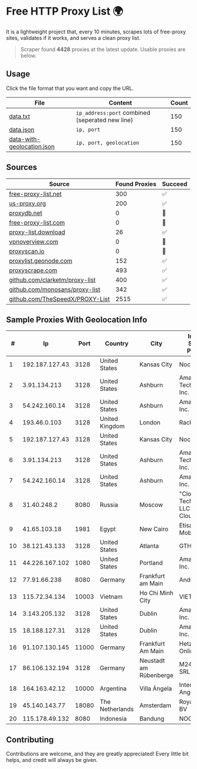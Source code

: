 
# Free HTTP Proxy List 🌍

It is a lightweight project that, every 10 minutes, scrapes lots of free-proxy sites, validates if it works, and serves a clean proxy list.


> Scraper found **4428** proxies at the latest update. Usable proxies are below.

## Usage

Click the file format that you want and copy the URL.


|File|Content|Count|
|----|-------|-----|
|[data.txt](https://raw.githubusercontent.com/themiralay/Proxy-List-World/master/data.txt)|`ip_address:port` combined (seperated new line)|150|
|[data.json](https://raw.githubusercontent.com/themiralay/Proxy-List-World/master/data.json)|`ip, port`|150|
|[data-with-geolocation.json](https://raw.githubusercontent.com/themiralay/Proxy-List-World/master/data-with-geolocation.json)|`ip, port, geolocation`|150|

## Sources

|Source|Found Proxies|Succeed|
|------|-------------|-------|
|[free-proxy-list.net](https://free-proxy-list.net)|300|✅|
|[us-proxy.org](https://www.us-proxy.org)|200|✅|
|[proxydb.net](http://proxydb.net)|0|🚫|
|[free-proxy-list.com](https://free-proxy-list.com/?page=&port=&type%5B%5D=http&type%5B%5D=https&up_time=0&search=Search)|0|🚫|
|[proxy-list.download](https://www.proxy-list.download/HTTP)|26|✅|
|[vpnoverview.com](https://vpnoverview.com/privacy/anonymous-browsing/free-proxy-servers)|0|🚫|
|[proxyscan.io](https://www.proxyscan.io)|0|🚫|
|[proxylist.geonode.com](https://proxylist.geonode.com/api/proxy-list?limit=300&page=1&sort_by=lastChecked&sort_type=desc&protocols=http,https)|152|✅|
|[proxyscrape.com](https://api.proxyscrape.com/v2/?request=displayproxies&protocol=http&timeout=10000&country=all&ssl=all&anonymity=all)|493|✅|
|[github.com/clarketm/proxy-list](https://raw.githubusercontent.com/clarketm/proxy-list/master/proxy-list-raw.txt)|400|✅|
|[github.com/monosans/proxy-list](https://raw.githubusercontent.com/monosans/proxy-list/main/proxies/http.txt)|342|✅|
|[github.com/TheSpeedX/PROXY-List](https://raw.githubusercontent.com/TheSpeedX/PROXY-List/master/http.txt)|2515|✅|


## Sample Proxies With Geolocation Info

|#|Ip|Port|Country|City|Internet Service Provider|
|-|--|----|-------|----|-------------------------|
|1|192.187.127.43|3128|United States|Kansas City|Nocix, LLC|
|2|3.91.134.213|3128|United States|Ashburn|Amazon Technologies Inc.|
|3|54.242.160.14|3128|United States|Ashburn|Amazon.com, Inc.|
|4|193.46.0.103|3128|United Kingdom|London|Rackdog, LLC|
|5|192.187.127.43|3128|United States|Kansas City|Nocix, LLC|
|6|3.91.134.213|3128|United States|Ashburn|Amazon Technologies Inc.|
|7|54.242.160.14|3128|United States|Ashburn|Amazon.com, Inc.|
|8|31.40.248.2|8080|Russia|Moscow|"Cloud Technologies" LLC trading as Cloud.ru|
|9|41.65.103.18|1981|Egypt|New Cairo|Etisalat Misr Mobile BB|
|10|38.121.43.133|3128|United States|Atlanta|GTHost|
|11|44.226.167.102|1080|United States|Portland|Amazon.com, Inc.|
|12|77.91.66.238|8080|Germany|Frankfurt am Main|Andrii Hrosh|
|13|115.72.34.134|10003|Vietnam|Ho Chi Minh City|VIETELmetro|
|14|3.143.205.132|3128|United States|Dublin|Amazon.com, Inc.|
|15|18.188.127.31|3128|United States|Dublin|Amazon.com, Inc.|
|16|91.107.130.145|11000|Germany|Frankfurt Am Main|Hetzner Online AG|
|17|86.106.132.194|3128|Germany|Neustadt am Rübenberge|M247 Europe SRL|
|18|164.163.42.12|10000|Argentina|Villa Ángela|Interret Villa Angela SRL|
|19|45.140.143.77|18080|The Netherlands|Amsterdam|RoyaleHosting BV|
|20|115.178.49.132|8080|Indonesia|Bandung|NOC SIMAYA|



## Contributing

Contributions are welcome, and they are greatly appreciated! Every
little bit helps, and credit will always be given.

